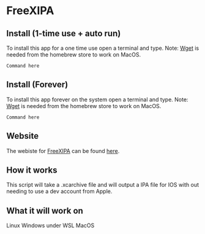 # FreeXIPA

## Install (1-time use + auto run)
To install this app for a one time use open a terminal and type.
Note: [Wget](Wget-Install-MacOS.md) is needed from the homebrew store to work on MacOS.
```
Command here 
```

## Install (Forever)
To install this app forever on the system open a terminal and type.
Note: [Wget](Wget-Install-MacOS.md) is needed from the homebrew store to work on MacOS.
```
Command here
```


## Website
The webiste for [FreeXIPA](https://github.com/HttpAnimation/FreeXIPA) can be found [here](https://httpanimation.github.io/FreeXIPA/).

## How it works
This script will take a .xcarchive file and will output a IPA file for IOS with out needing to use a dev account from Apple.

## What it will work on
Linux
Windows under WSL
MacOS